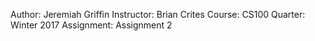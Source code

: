 Author:     Jeremiah Griffin
Instructor: Brian Crites
Course:     CS100
Quarter:    Winter 2017
Assignment: Assignment 2
